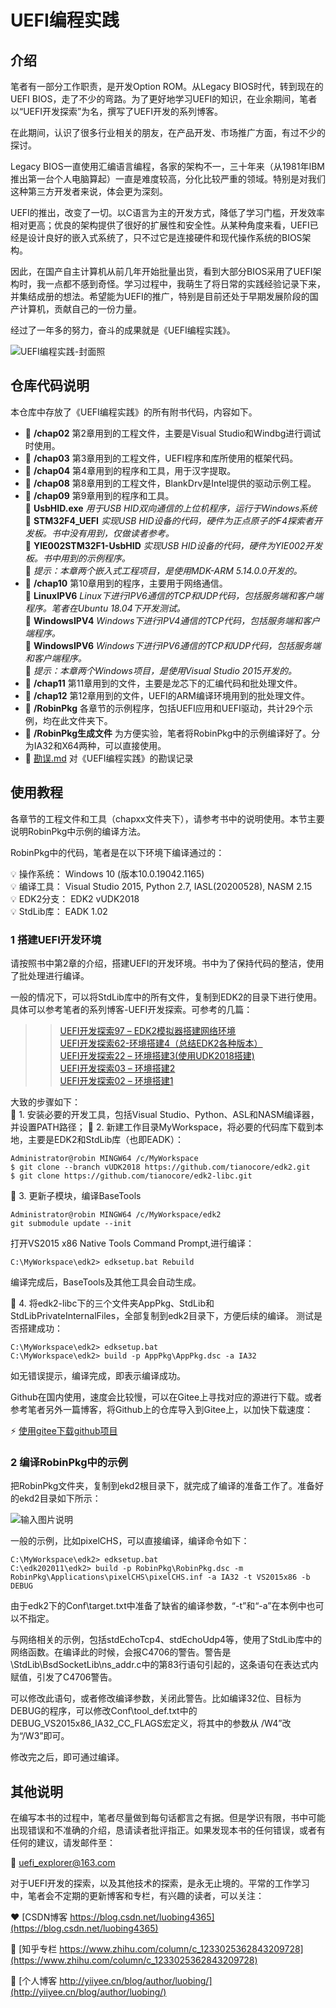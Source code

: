#  **UEFI编程实践** 

## 介绍
笔者有一部分工作职责，是开发Option ROM。从Legacy BIOS时代，转到现在的UEFI BIOS，走了不少的弯路。为了更好地学习UEFI的知识，在业余期间，笔者以“UEFI开发探索”为名，撰写了UEFI开发的系列博客。

在此期间，认识了很多行业相关的朋友，在产品开发、市场推广方面，有过不少的探讨。

Legacy BIOS一直使用汇编语言编程，各家的架构不一，三十年来（从1981年IBM推出第一台个人电脑算起）一直是难度较高，分化比较严重的领域。特别是对我们这种第三方开发者来说，体会更为深刻。

UEFI的推出，改变了一切。以C语言为主的开发方式，降低了学习门槛，开发效率相对更高；优良的架构提供了很好的扩展性和安全性。从某种角度来看，UEFI已经是设计良好的嵌入式系统了，只不过它是连接硬件和现代操作系统的BIOS架构。

因此，在国产自主计算机从前几年开始批量出货，看到大部分BIOS采用了UEFI架构时，我一点都不感到奇怪。学习过程中，我萌生了将日常的实践经验记录下来，并集结成册的想法。希望能为UEFI的推广，特别是目前还处于早期发展阶段的国产计算机，贡献自己的一份力量。

经过了一年多的努力，奋斗的成果就是《UEFI编程实践》。

![UEFI编程实践-封面照](https://images.gitee.com/uploads/images/2021/0829/094740_cbbe1424_791211.png "gitee_cover.png")

## 仓库代码说明

本仓库中存放了《UEFI编程实践》的所有附书代码，内容如下。

*  :file_folder:  **/chap02**  第2章用到的工程文件，主要是Visual Studio和Windbg进行调试时使用。
*  :file_folder:  **/chap03**  第3章用到的工程文件，UEFI程序和库所使用的框架代码。
*  :file_folder:  **/chap04**  第4章用到的程序和工具，用于汉字提取。
*  :file_folder:  **/chap08**  第8章用到的工程文件，BlankDrv是Intel提供的驱动示例工程。
*  :open_file_folder:  **/chap09**  第9章用到的程序和工具。<br>
   :wrench: **UsbHID.exe**   _用于USB HID双向通信的上位机程序，运行于Windows系统_ <br>
   :bookmark_tabs: **STM32F4_UEFI**   _实现USB HID设备的代码，硬件为正点原子的F4探索者开发板。书中没有用到，仅做读者参考。_ <br>
   :bookmark_tabs: **YIE002STM32F1-UsbHID**   _实现USB HID设备的代码，硬件为YIE002开发板。书中用到的示例程序。_<br>
   :pushpin: _提示：本章两个嵌入式工程项目，是使用MDK-ARM 5.14.0.0开发的。_<br>
*  :open_file_folder:  **/chap10**  第10章用到的程序，主要用于网络通信。<br>
   :bookmark_tabs: **LinuxIPV6**  _Linux下进行IPV6通信的TCP和UDP代码，包括服务端和客户端程序。笔者在Ubuntu 18.04下开发测试。_<br>
   :bookmark_tabs: **WindowsIPV4**  _Windows下进行IPV4通信的TCP代码，包括服务端和客户端程序。_<br>
   :bookmark_tabs: **WindowsIPV6**  _Windows下进行IPV6通信的TCP和UDP代码，包括服务端和客户端程序。_<br>
   :pushpin: _提示：本章两个Windows项目，是使用Visual Studio 2015开发的。_<br>
*  :file_folder:  **/chap11**  第11章用到的文件，主要是龙芯下的汇编代码和批处理文件。
*  :file_folder:  **/chap12**  第12章用到的文件，UEFI的ARM编译环境用到的批处理文件。
*  :file_folder:  **/RobinPkg**  各章节的示例程序，包括UEFI应用和UEFI驱动，共计29个示例，均在此文件夹下。
*  :file_folder:  **/RobinPkg生成文件**   为方便实验，笔者将RobinPkg中的示例编译好了。分为IA32和X64两种，可以直接使用。
*  :page_facing_up:  [勘误.md](https://gitee.com/luobing4365/uefi-practical-programming/blob/master/%E5%8B%98%E8%AF%AF.md)  对《UEFI编程实践》的勘误记录 

## 使用教程

各章节的工程文件和工具（chapxx文件夹下），请参考书中的说明使用。本节主要说明RobinPkg中示例的编译方法。

RobinPkg中的代码，笔者是在以下环境下编译通过的：

 :bulb: 操作系统： Windows 10 (版本10.0.19042.1165)<br>
 :bulb: 编译工具： Visual Studio 2015, Python 2.7, IASL(20200528), NASM 2.15<br>
 :bulb: EDK2分支： EDK2 vUDK2018<br>
 :bulb: StdLib库： EADK 1.02<br>

### 1 搭建UEFI开发环境
请按照书中第2章的介绍，搭建UEFI的开发环境。书中为了保持代码的整洁，使用了批处理进行编译。

一般的情况下，可以将StdLib库中的所有文件，复制到EDK2的目录下进行使用。具体可以参考笔者的系列博客-UEFI开发探索。可参考的几篇：

>>[UEFI开发探索97 – EDK2模拟器搭建网络环境](https://blog.csdn.net/luobing4365/article/details/119848459)<br>
>>[UEFI开发探索62-环境搭建4（总结EDK2各种版本）](https://blog.csdn.net/luobing4365/article/details/107182353)<br>
>>[UEFI开发探索22 – 环境搭建3(使用UDK2018搭建)](https://blog.csdn.net/luobing4365/article/details/101018455)<br>
>>[UEFI开发探索03 – 环境搭建2](https://blog.csdn.net/luobing4365/article/details/100188051)<br>
>>[UEFI开发探索02 – 环境搭建1](https://blog.csdn.net/luobing4365/article/details/100187798)<br>

大致的步骤如下：<br>
:low_brightness: 1. 安装必要的开发工具，包括Visual Studio、Python、ASL和NASM编译器，并设置PATH路径；
:low_brightness: 2. 新建工作目录MyWorkspace，将必要的代码库下载到本地，主要是EDK2和StdLib库（也即EADK）：

```
Administrator@robin MINGW64 /c/MyWorkspace
$ git clone --branch vUDK2018 https://github.com/tianocore/edk2.git
$ git clone https://github.com/tianocore/edk2-libc.git
```

:low_brightness: 3. 更新子模块，编译BaseTools

```
Administrator@robin MINGW64 /c/MyWorkspace/edk2
git submodule update --init
```

打开VS2015 x86 Native Tools Command Prompt,进行编译：

`C:\MyWorkspace\edk2> edksetup.bat Rebuild`

编译完成后，BaseTools及其他工具会自动生成。

:low_brightness: 4. 将edk2-libc下的三个文件夹AppPkg、StdLib和StdLibPrivateInternalFiles，全部复制到edk2目录下，方便后续的编译。
测试是否搭建成功：

```
C:\MyWorkspace\edk2> edksetup.bat
C:\MyWorkspace\edk2> build -p AppPkg\AppPkg.dsc -a IA32 
```

如无错误提示，编译完成，即表示编译成功。

Github在国内使用，速度会比较慢，可以在Gitee上寻找对应的源进行下载。或者参考笔者另外一篇博客，将Github上的仓库导入到Gitee上，以加快下载速度：

 :zap: [使用gitee下载github项目](https://blog.csdn.net/luobing4365/article/details/105658274)

### 2 编译RobinPkg中的示例

把RobinPkg文件夹，复制到ekd2根目录下，就完成了编译的准备工作了。准备好的ekd2目录如下所示：

![输入图片说明](https://images.gitee.com/uploads/images/2021/0829/142318_b353a02b_791211.png "gitee_edk2_dir.png")

一般的示例，比如pixelCHS，可以直接编译，编译命令如下：

```
C:\MyWorkspace\edk2> edksetup.bat
C:\edk202011\edk2> build -p RobinPkg\RobinPkg.dsc -m RobinPkg\Applications\pixelCHS\pixelCHS.inf -a IA32 -t VS2015x86 -b DEBUG 
```

由于edk2下的Conf\target.txt中准备了缺省的编译参数，“-t”和“-a”在本例中也可以不指定。

与网络相关的示例，包括stdEchoTcp4、stdEchoUdp4等，使用了StdLib库中的网络函数。在编译此的时候，会报C4706的警告。警告是\StdLib\BsdSocketLib\ns_addr.c中的第83行语句引起的，这条语句在表达式内赋值，引发了C4706警告。

可以修改此语句，或者修改编译参数，关闭此警告。比如编译32位、目标为DEBUG的程序，可以修改Conf\tool_def.txt中的DEBUG_VS2015x86_IA32_CC_FLAGS宏定义，将其中的参数从
/W4”改为“/W3”即可。

修改完之后，即可通过编译。

## 其他说明
在编写本书的过程中，笔者尽量做到每句话都言之有据。但是学识有限，书中可能出现错误和不准确的介绍，恳请读者批评指正。如果发现本书的任何错误，或者有任何的建议，请发邮件至：

 :email: [uefi_explorer@163.com](uefi_explorer@163.com)

对于UEFI开发的探索，以及其他技术的探索，是永无止境的。平常的工作学习中，笔者会不定期的更新博客和专栏，有兴趣的读者，可以关注：

 :heart: [CSDN博客 https://blog.csdn.net/luobing4365](https://blog.csdn.net/luobing4365)

 :purple_heart: [知乎专栏 https://www.zhihu.com/column/c_1233025362843209728](https://www.zhihu.com/column/c_1233025362843209728)

 :blue_heart: [个人博客 http://yiiyee.cn/blog/author/luobing/](http://yiiyee.cn/blog/author/luobing/)
